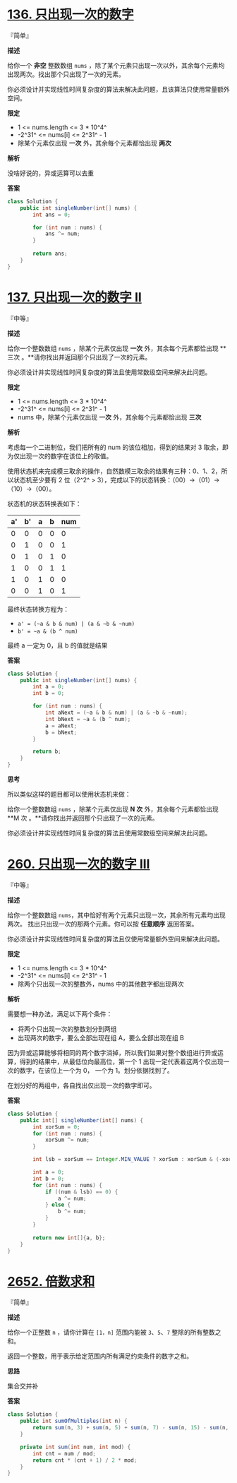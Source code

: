 # [136. 只出现一次的数字](https://leetcode.cn/problems/single-number/)

『简单』

**描述**

给你一个 **非空** 整数数组 `nums` ，除了某个元素只出现一次以外，其余每个元素均出现两次。找出那个只出现了一次的元素。

你必须设计并实现线性时间复杂度的算法来解决此问题，且该算法只使用常量额外空间。

**限定**

- 1 <= nums.length <= 3 * 10^4^
- -2^31^ <= nums[i] <= 2^31^ - 1
- 除某个元素仅出现 **一次** 外，其余每个元素都恰出现 **两次**

**解析**

没啥好说的，异或运算可以去重

**答案**

```java
class Solution {
    public int singleNumber(int[] nums) {
        int ans = 0;

        for (int num : nums) {
            ans ^= num;
        }
        
        return ans;
    }  
}
```



# [137. 只出现一次的数字 II](https://leetcode.cn/problems/single-number-ii/)

『中等』

**描述**

给你一个整数数组 `nums` ，除某个元素仅出现 **一次** 外，其余每个元素都恰出现 **三次 。**请你找出并返回那个只出现了一次的元素。

你必须设计并实现线性时间复杂度的算法且使用常数级空间来解决此问题。

**限定**

- 1 <= nums.length <= 3 * 10^4^
- -2^31^ <= nums[i] <= 2^31^ - 1
- nums 中，除某个元素仅出现 **一次** 外，其余每个元素都恰出现 **三次**

**解析**

考虑每一个二进制位，我们把所有的 num 的该位相加，得到的结果对 3 取余，即为仅出现一次的数字在该位上的取值。

使用状态机来完成模三取余的操作，自然数模三取余的结果有三种：0、1、2，所以状态机至少要有 2 位（2^2^ > 3），完成以下的状态转换：（00）→（01）→（10）→（00）。

状态机的状态转换表如下：

| a'   | b'   | a    | b    | num  |
| ---- | ---- | ---- | ---- | ---- |
| 0    | 0    | 0    | 0    | 0    |
| 0    | 1    | 0    | 0    | 1    |
| 0    | 1    | 0    | 1    | 0    |
| 1    | 0    | 0    | 1    | 1    |
| 1    | 0    | 1    | 0    | 0    |
| 0    | 0    | 1    | 0    | 1    |

最终状态转换方程为：

- `a' = (~a & b & num) | (a & ~b & ~num)`
- `b' = ~a & (b ^ num)`

最终 a 一定为 0，且 b 的值就是结果

**答案**

```java
class Solution {
    public int singleNumber(int[] nums) {
        int a = 0;
        int b = 0;

        for (int num : nums) {
            int aNext = (~a & b & num) | (a & ~b & ~num);
            int bNext = ~a & (b ^ num);
            a = aNext;
            b = bNext;
        }

        return b;
    }
}
```

**思考**

所以类似这样的题目都可以使用状态机来做：

给你一个整数数组 `nums` ，除某个元素仅出现 **N 次** 外，其余每个元素都恰出现 **M 次 。**请你找出并返回那个只出现了一次的元素。

你必须设计并实现线性时间复杂度的算法且使用常数级空间来解决此问题。



# [260. 只出现一次的数字 III](https://leetcode.cn/problems/single-number-iii/)

『中等』

**描述**

给你一个整数数组 `nums`，其中恰好有两个元素只出现一次，其余所有元素均出现两次。 找出只出现一次的那两个元素。你可以按 **任意顺序** 返回答案。

你必须设计并实现线性时间复杂度的算法且仅使用常量额外空间来解决此问题。

**限定**

- 1 <= nums.length <= 3 * 10^4^
- -2^31^ <= nums[i] <= 2^31^ - 1
- 除两个只出现一次的整数外，nums 中的其他数字都出现两次

**解析**

需要想一种办法，满足以下两个条件：

- 将两个只出现一次的整数划分到两组
- 出现两次的数字，要么全部出现在组 A，要么全部出现在组 B

因为异或运算能够将相同的两个数字消掉，所以我们如果对整个数组进行异或运算，得到的结果中，从最低位向最高位，第一个 1 出现一定代表着这两个仅出现一次的数字，在该位上一个为 0， 一个为 1。划分依据找到了。

在划分好的两组中，各自找出仅出现一次的数字即可。

**答案**

```java
class Solution {
    public int[] singleNumber(int[] nums) {
        int xorSum = 0;
        for (int num : nums) {
            xorSum ^= num;
        }

        int lsb = xorSum == Integer.MIN_VALUE ? xorSum : xorSum & (-xorSum);

        int a = 0;
        int b = 0;
        for (int num : nums) {
            if ((num & lsb) == 0) {
                a ^= num;
            } else {
                b ^= num;
            }
        }
        
        return new int[]{a, b};
    }
}
```



# [2652. 倍数求和](https://leetcode.cn/problems/sum-multiples/)

『简单』

**描述**

给你一个正整数 `n` ，请你计算在 `[1，n]` 范围内能被 `3`、`5`、`7` 整除的所有整数之和。

返回一个整数，用于表示给定范围内所有满足约束条件的数字之和。

**思路**

集合交并补

**答案**

```java
class Solution {
    public int sumOfMultiples(int n) {
        return sum(n, 3) + sum(n, 5) + sum(n, 7) - sum(n, 15) - sum(n, 21) - sum(n, 35) + sum(n, 105);
    }

    private int sum(int num, int mod) {
        int cnt = num / mod;
        return cnt * (cnt + 1) / 2 * mod;
    }
}
```

